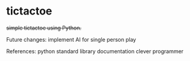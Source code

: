 # tictactoe
~~simple tictactoe using Python.~~ 

Future changes:
implement AI for single person play

References:
python standard library documentation
clever programmer

